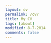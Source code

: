```yaml
---
layout: cv
permalink: /cv/
title: My CV
tags: [about]
modified: 8-7-2014
comments: false
---
```




